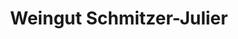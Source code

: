---
title: "Weingut Schmitzer-Julier"
url: /eschbach/weingut-schmitzer-julier/
shop: Spirituosen
---